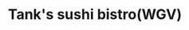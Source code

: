 ---
layout: place
title: Tank's sushi bistro(WGV)
permalink: /florida/st-augustine/tank-s-sushi-bistro-wgv.html
stateAbbr: FL
stateName: Florida
cityName: St. Augustine
seo:
  type: restaurant
  links: null
place_id: ChIJUb77Vmgr5IgR5gPjV7HmZDo
photos:
  - name: >-
      places/ChIJUb77Vmgr5IgR5gPjV7HmZDo/photos/AeeoHcLk-314545RB2f63J0OVkO1BCwcqsP7coRVSBFrfHZG27T5AnjRELGvEZt_1KXIcUl68R33qYmYmdZJEaiN2fIJcEM9V405bnxtJfOz9clVPYEE1g2ML9xJ8XXJ4Q4KDraXtXhPKxTfNQ6vmC2zTV-3RJMVOx3VU1tBC9ozdhhd8JoW6rpVJ1VxAhXK5WKtNpuR1n78OGoVlyIhnuO1ge8v4hCZFHH5q7vGzPM8e9AY-PXoFewE6LTi_6biEQeCS8Y3m6hbUQpLKfsZ-qVRw-RKrEAo2Vhg6-cnJekMrkC2wK0HBDKh6XMKd6SMU6Q8_aya7vqzSIdMlMrXedH0zCyXXRLe5zlWPLx86DOzNJ462jwMD3PoBG3N03L3O95zCjhhJa_uCMvel2gV1hN8IDYzWDVnmkGW4qKdVmz-WOeWxw
    widthPx: 1920
    heightPx: 1080
    authorAttributions:
      - displayName: Martin Romero
        uri: https://maps.google.com/maps/contrib/104498196252173459510
        photoUri: >-
          https://lh3.googleusercontent.com/a-/ALV-UjV0jJV2fxBd4jVQfN_H0MvsAZuHbwCeybwHxc6429PQDfjXCGZBbA=s100-p-k-no-mo
    flagContentUri: >-
      https://www.google.com/local/imagery/report/?cb_client=maps_api_places.places_api&image_key=!1e10!2sCIHM0ogKEICAgICu8_i0Rg&hl=en-US
    googleMapsUri: >-
      https://www.google.com/maps/place//data=!3m4!1e2!3m2!1sCIHM0ogKEICAgICu8_i0Rg!2e10!4m2!3m1!1s0x88e42b6856fbbe51:0x3a64e6b157e303e6
  - name: >-
      places/ChIJUb77Vmgr5IgR5gPjV7HmZDo/photos/AeeoHcJ5T09JYPk7GkMS4j0vTR2rsSZVTZy4j2n2N_EkhfZPoFx56zmFQ7Jo5s85uaIIALGy2WUqfzfPrGFDbkkqa2i71cJna7P0Dd5WNCG0_UB1gmpaigNy6ptLbP4ignnGDHhw1yXHYeT6TPgiWVGoP2dXamdfbX4YIKjhbaQaDW_fvTuoscyhkIyiLz8ypH5ck2aWohWuRePIHPt8wORwuNKLZfiRbWyuEX_G3PAECT5Hv2-6sV1hjEVCPXunJzs73xqeoK3nKYG6R7qmrz2xwO59K-SToHLWrf5U5WqWga4
    widthPx: 1140
    heightPx: 653
    authorAttributions:
      - displayName: Tank's sushi bistro(WGV)
        uri: https://maps.google.com/maps/contrib/105524905117132935179
        photoUri: >-
          https://lh3.googleusercontent.com/a-/ALV-UjUsv7LZWyQ5x_8aooTsEn_1IzkcQwR2guewslQmWTLf5XLSstc=s100-p-k-no-mo
    flagContentUri: >-
      https://www.google.com/local/imagery/report/?cb_client=maps_api_places.places_api&image_key=!1e10!2sAF1QipMyDh4tnOKHZhxaah9-Lf79mqRuzGwym7c1_lI&hl=en-US
    googleMapsUri: >-
      https://www.google.com/maps/place//data=!3m4!1e2!3m2!1sAF1QipMyDh4tnOKHZhxaah9-Lf79mqRuzGwym7c1_lI!2e10!4m2!3m1!1s0x88e42b6856fbbe51:0x3a64e6b157e303e6
  - name: >-
      places/ChIJUb77Vmgr5IgR5gPjV7HmZDo/photos/AeeoHcKI03HOnB82TUT-8-sPTPUxUPPSxsj6nCRi9WsFtdhPhdfGWdsBQv-CUkwj2UACSDsp7msY1aZVJ4-py3EaxSueKg9F1JnthZ2_tQnZ9wv4IXdUultnscLiWGIHXbHwTbDcxLIZclXD_TyKXo3ovE9KIemu7j014gfhBeP_HVqDSsm9osnKHj4FzPfh-89X3dpJL8C2iM-GuXeF-BL_muMDoNbfEb7LF7VK88fczxITT6hY1Bab_vgdPEz8y3wBjGv4plbX5eiF_Vzf9FlZi4RW7Bd2giopWoLOtiJAsFDIFGxicCf1ZjJxqY-oAaHzOEbZ6pmDGwtjy8KIn1LD3741b5_cOkYFcyEHIlZHRvHL_tj1NtweF_dAJmCM-FvjX6619FpMwza57UApjSi58ns9iRwjt3zxip3xd5SA2bDE3A
    widthPx: 1642
    heightPx: 1152
    authorAttributions:
      - displayName: Jenny Morales
        uri: https://maps.google.com/maps/contrib/113760252449091925574
        photoUri: >-
          https://lh3.googleusercontent.com/a-/ALV-UjUA8zhjpxchi6myZ2fWGjZ8-zDIVUHpopltIMkK___911PyzXcLjA=s100-p-k-no-mo
    flagContentUri: >-
      https://www.google.com/local/imagery/report/?cb_client=maps_api_places.places_api&image_key=!1e10!2sCIHM0ogKEICAgICZ7OnSXg&hl=en-US
    googleMapsUri: >-
      https://www.google.com/maps/place//data=!3m4!1e2!3m2!1sCIHM0ogKEICAgICZ7OnSXg!2e10!4m2!3m1!1s0x88e42b6856fbbe51:0x3a64e6b157e303e6
  - name: >-
      places/ChIJUb77Vmgr5IgR5gPjV7HmZDo/photos/AeeoHcJ3jxi-pEAndXovbNgKc_jtivfiQFRYHzf61b9COlbNXQIrbdYF8WlCNHiBwaiveaP1MdIPkJjy3YYbA0WtPGu9B1FvtyhOvMp1w1CqYmJJmOTmMtDyjZDBFXQOtThNkm3GlAXSEiyMv5yQQITvtS8T7xlBM-3dDPzT70RrKTDnma8f2B9H9rz6jhWFg5KWodiAc5Zm_yXsHJjc6IxJwF5iVSHi-0ba_ojLv212UZ8rVbctP6D5nHSlVYTUqzLrXIzJ-lejgpy-TYVmaKTJYW5yNTvFX_0Z71txeAy-zLGs2m6imoonBAtqyIcr1XrGbmKX3-kYC4ntnzG96EItJ0wJcqR0-10KR3m7xPzuMoy5S839Qc5XN0SrlmzOiJdbxsuGvCkJnEHN17KnEZbjaYrbn-eeQ7-Xa-kzbeE6V-k
    widthPx: 4000
    heightPx: 2494
    authorAttributions:
      - displayName: Paul - (Spiritual Tag)
        uri: https://maps.google.com/maps/contrib/100302273285895943799
        photoUri: >-
          https://lh3.googleusercontent.com/a-/ALV-UjXw5qzpwsqbPQbuMDUsEM--zny6CbYhEysPfSP7jPT_ygx6F-yI1A=s100-p-k-no-mo
    flagContentUri: >-
      https://www.google.com/local/imagery/report/?cb_client=maps_api_places.places_api&image_key=!1e10!2sCIHM0ogKEICAgMDImLboBA&hl=en-US
    googleMapsUri: >-
      https://www.google.com/maps/place//data=!3m4!1e2!3m2!1sCIHM0ogKEICAgMDImLboBA!2e10!4m2!3m1!1s0x88e42b6856fbbe51:0x3a64e6b157e303e6
  - name: >-
      places/ChIJUb77Vmgr5IgR5gPjV7HmZDo/photos/AeeoHcLpDZ0p5aVQl9vqz-wbopSzsfUKK7HfcEj7xjIPDTMJUy9w9JfQPsEgOIG5Omn1sE7BlPhLKmr9wr4O_M053fJdPZb1Kz29ncBBCW11if92FluNfoGWuauQVUiimlh0ijzkprZb-RyuszPqp3TrZe7oeQpdmmwwryr1DF6HaZod3bEjVBDF1XTFkXxRkmIY3_VK-2lLj2rjDP5719FDDOe5Uu68kj28MW146MMGF3gDVZH8rJjhjCtwVhRPtejxHgCbL8xwoe3JQglvkXDOd7sDh9j235Bqp8JG9DY5HDU
    widthPx: 1242
    heightPx: 1229
    authorAttributions:
      - displayName: Tank's sushi bistro(WGV)
        uri: https://maps.google.com/maps/contrib/105524905117132935179
        photoUri: >-
          https://lh3.googleusercontent.com/a-/ALV-UjUsv7LZWyQ5x_8aooTsEn_1IzkcQwR2guewslQmWTLf5XLSstc=s100-p-k-no-mo
    flagContentUri: >-
      https://www.google.com/local/imagery/report/?cb_client=maps_api_places.places_api&image_key=!1e10!2sAF1QipPz53Xuogzigd2E-0HeB8Jmn8mwY7N-y2Bz5Vo&hl=en-US
    googleMapsUri: >-
      https://www.google.com/maps/place//data=!3m4!1e2!3m2!1sAF1QipPz53Xuogzigd2E-0HeB8Jmn8mwY7N-y2Bz5Vo!2e10!4m2!3m1!1s0x88e42b6856fbbe51:0x3a64e6b157e303e6
  - name: >-
      places/ChIJUb77Vmgr5IgR5gPjV7HmZDo/photos/AeeoHcI7ee7n4JMWmEj7dXTfQByXOotPNXw_Z6C7sP_XqCu7TF19k_asBhl7oZaIvs2Jz_dWdacyZgHukp9wah27-OD-pLkp8Wh96R43vm6v5xrqEyYCO7tIOrLQ2hAC0fsE2Btw9qYuguBe4lfyx6zUhNA4GOvyLTeqjCKYCgnH6rhDMTQK_UzNoNUJsEuHKQ0f19c9JMCC1MaH323tTXuZYaWXPQ3bRzJBnplmCBRkGaNMm0-lunyVXEXsKClKKPPe9pwRGW-qZVNb8Vi-xU9-ce3Z5D4ypAKLYjgb26Ue4qJekenxx7Sw4_AgkxBiyPyFmG9hgm70eSmlvV-HypEotNs_fOuhHl_yB16fVE_bc2eZsBBf-B_ANMdk_7Pc-GMhIkrsSXo_d92VFMp8BKFhILX32ksDiMBugaISOZ2D13k
    widthPx: 4800
    heightPx: 3600
    authorAttributions:
      - displayName: Mateo Serrano
        uri: https://maps.google.com/maps/contrib/116475454101794494253
        photoUri: >-
          https://lh3.googleusercontent.com/a/ACg8ocJ_02NDLWYu__GgU8RRvzss5l7_KuIbBoEfpkBxg1i1wsBiYA=s100-p-k-no-mo
    flagContentUri: >-
      https://www.google.com/local/imagery/report/?cb_client=maps_api_places.places_api&image_key=!1e10!2sCIHM0ogKEICAgICfoa2VNQ&hl=en-US
    googleMapsUri: >-
      https://www.google.com/maps/place//data=!3m4!1e2!3m2!1sCIHM0ogKEICAgICfoa2VNQ!2e10!4m2!3m1!1s0x88e42b6856fbbe51:0x3a64e6b157e303e6
  - name: >-
      places/ChIJUb77Vmgr5IgR5gPjV7HmZDo/photos/AeeoHcITizdTFOobBHRO4Rc77zkvAKBkZ40xqdfxl1I55rMULJEBQTUFyFkh1sIfs6dfHpYG-96s-kWNSHkmw3sgu1YVIrPfrlS9dnjlJb7MPx1obzSIf5PDAYJ3Zo5AGpnY0ZPT2sfrZ7vT89mFVqL3NXbiBSPi66mF4dV70Uu2FdbVNYR0jmEto6bzkjBNNvHGp1rB0dh1-WgneF8qWtTFfeshXYzpifuh-Vz0KBSHn9iAU_hBjptW3vcCBh2x7jZf6BlvrjiEHuLNSEESWmmCE6G4Hk_RfqyB0ylCE2CzlpF_8HvpCcR7E6k1VVkE80xPAht1PRXCu45RB3J1_LxhT_Q97Gw-on_yz6SAXf8cNgGpSOzE5HHxTlQgG4yFv32Nb_dyxSXm9Z3ENcFy7-e61bxc511wVtRycbisJ26r2tIC4A
    widthPx: 3024
    heightPx: 4032
    authorAttributions:
      - displayName: Hanna Retiunina
        uri: https://maps.google.com/maps/contrib/110450242072353058245
        photoUri: >-
          https://lh3.googleusercontent.com/a-/ALV-UjUz9UzpyH-lJh0uT70d_2SH37mNn-yxAldg1FxuyEwEvDJiDY6Tew=s100-p-k-no-mo
    flagContentUri: >-
      https://www.google.com/local/imagery/report/?cb_client=maps_api_places.places_api&image_key=!1e10!2sCIHM0ogKEICAgICzuJfETA&hl=en-US
    googleMapsUri: >-
      https://www.google.com/maps/place//data=!3m4!1e2!3m2!1sCIHM0ogKEICAgICzuJfETA!2e10!4m2!3m1!1s0x88e42b6856fbbe51:0x3a64e6b157e303e6
  - name: >-
      places/ChIJUb77Vmgr5IgR5gPjV7HmZDo/photos/AeeoHcLjS35bYMsVLTKQybBn19RGRQLX0ebA5_Pl5LJZKOub3BZ3Nn-uH_-C8f4Jb4_VT0Xb0KcP2asp5ibw3ae6Tbfk_ZjWHmlM-B7EQIDUQo-xMev_-jNTF57PD0toCIIQZzztXaNUWnNI5ZPAZzFkjEb5QmJYpOlYEHVj4TgrWY-IUbikbkBozCYm_TI_eyZYlxSEU8o6ec7AWq8jVf4ciYp40V3BHLLAuB1WhvtDXWFmnJtq4h3eNo2I4v0zs1ZzpStJmeHWmI70-FqDNfpJtGfq6d3NOXZ3dslYo-lVEfjJ9wBqcvcIW4QsIqDQkT-O8CKYSpE0ULtttMLkc7U3EOiaIPjfOgK_c1C1hJYN0gm7eyBvnspVxjosUukMABJ52KDm9sJxmIqcFpayVyMdY_xUqYQJeOqz4OVI6hMNvJ0
    widthPx: 4800
    heightPx: 3600
    authorAttributions:
      - displayName: Kenneth Rosson
        uri: https://maps.google.com/maps/contrib/107211990793802233828
        photoUri: >-
          https://lh3.googleusercontent.com/a-/ALV-UjUm7H24co1R8M43XGPXstvcKyMeai1amZWjYMQbrkYg3eQWNQrQ=s100-p-k-no-mo
    flagContentUri: >-
      https://www.google.com/local/imagery/report/?cb_client=maps_api_places.places_api&image_key=!1e10!2sCIHM0ogKEICAgMDIjJWvPA&hl=en-US
    googleMapsUri: >-
      https://www.google.com/maps/place//data=!3m4!1e2!3m2!1sCIHM0ogKEICAgMDIjJWvPA!2e10!4m2!3m1!1s0x88e42b6856fbbe51:0x3a64e6b157e303e6
  - name: >-
      places/ChIJUb77Vmgr5IgR5gPjV7HmZDo/photos/AeeoHcISUdmgG11SJZmO2JSZvs3K4-hQo6ghXf8w0gI_fgCW9C_Wk8k_TeIMaoEGTy560hY6CflpRGCLZbCzKs4-mR50nMG0_6ccVyKM7A61MA10lRl-eVc1EW-rQhFOIxjU-_JoQf4Qc8QQvT8GkbZoV6yUo2q1S8mhUFkWqheA4b7IYSQYi75gGQq6BAyEbrh7igbXi5OsPtsNXYW35AMMsYoxT4csmd7OxwU8msN3J4M0QQCx2ogGkacv8ehlINu2_y26N54rJmp-FASnvIAve84_3YjYIkFzbYn-t7SvMOiBHhcCtVkKB4Wx-SvPAAZDFw8pLYFrOQFnmIW9PHbnCyUtAzvvbmJPwWsLemr4CxGcuA_fixIVw1fd9VkWB9Gdzpii22MdCUzBn-rs3I8FP_Z4-mRMlhOkbQfAzI0qDp3UWRo9
    widthPx: 4032
    heightPx: 3024
    authorAttributions:
      - displayName: Liberty Benitez
        uri: https://maps.google.com/maps/contrib/117416096932165018972
        photoUri: >-
          https://lh3.googleusercontent.com/a-/ALV-UjVkAGzPZn8P77mzhhN4SmpfcK8D30DSh4R2DDO7MMXIWHLPNK9y=s100-p-k-no-mo
    flagContentUri: >-
      https://www.google.com/local/imagery/report/?cb_client=maps_api_places.places_api&image_key=!1e10!2sCIHM0ogKEICAgICfoe7ntAE&hl=en-US
    googleMapsUri: >-
      https://www.google.com/maps/place//data=!3m4!1e2!3m2!1sCIHM0ogKEICAgICfoe7ntAE!2e10!4m2!3m1!1s0x88e42b6856fbbe51:0x3a64e6b157e303e6
  - name: >-
      places/ChIJUb77Vmgr5IgR5gPjV7HmZDo/photos/AeeoHcIYqV6CZ985KC29aG7N0wOFzB66gr9dlst5tVhx3wzhH4YEybkfr9XvI4fUwR6YnS-kVAuB3NyhFgXI3MFDUOkEBz58Iax-obpQzF4TXnZ6J1IyjQK9teaaTTcgCEBaIfsZD_yBmfPpVBeTAkYs_FHU7Me9w2pODGb5o6y2fGRdESjSaqlce0cPsbZhvJ9fsOa_HbanTORCr8wODbAJMpRyty01EZlt3sZMsJYNTEFUc6wLPWCP29FA1qzJ9Pdxvf-zLs13Jh-XhHAHYNiFWM-E4cSJejzxRrZ41vdsh7Wo-jhgopytaGUth6yhlyMjHc5ZfnKzVQk3TraC8CJyCTCrcifevZIP1p-vt28peHL3LHTbkT36cqS18okolwzx781k5zTD9iRUd-88UvMPsXaJIdCTNGCLV8q_DWfAnr352vDe
    widthPx: 1024
    heightPx: 768
    authorAttributions:
      - displayName: Linda Eric
        uri: https://maps.google.com/maps/contrib/106612550858083369897
        photoUri: >-
          https://lh3.googleusercontent.com/a-/ALV-UjVK3L25ZRxcv6PbVn5kTUgCxwhTZZCc8OSXEcRisi4V53Nh1e8=s100-p-k-no-mo
    flagContentUri: >-
      https://www.google.com/local/imagery/report/?cb_client=maps_api_places.places_api&image_key=!1e10!2sCIHM0ogKEICAgICd1cvxqQE&hl=en-US
    googleMapsUri: >-
      https://www.google.com/maps/place//data=!3m4!1e2!3m2!1sCIHM0ogKEICAgICd1cvxqQE!2e10!4m2!3m1!1s0x88e42b6856fbbe51:0x3a64e6b157e303e6
address: 46 Tuscan Way Ste 302 & 303, St. Augustine, FL 32092, USA
street: 46 Tuscan Way Ste 302 & 303
city: St. Augustine
state: FL
zip: '32092'
country: USA
neighborhood: null
latitude: '29.961245'
longitude: '-81.491999'
accessibility_options:
  wheelchairAccessibleParking: true
  wheelchairAccessibleEntrance: true
  wheelchairAccessibleRestroom: true
  wheelchairAccessibleSeating: true
business_status: OPERATIONAL
name: Tank's sushi bistro(WGV)
google_maps_links:
  directionsUri: >-
    https://www.google.com/maps/dir//''/data=!4m7!4m6!1m1!4e2!1m2!1m1!1s0x88e42b6856fbbe51:0x3a64e6b157e303e6!3e0
  placeUri: https://maps.google.com/?cid=4207741601228981222
  writeAReviewUri: >-
    https://www.google.com/maps/place//data=!4m3!3m2!1s0x88e42b6856fbbe51:0x3a64e6b157e303e6!12e1
  reviewsUri: >-
    https://www.google.com/maps/place//data=!4m4!3m3!1s0x88e42b6856fbbe51:0x3a64e6b157e303e6!9m1!1b1
  photosUri: >-
    https://www.google.com/maps/place//data=!4m3!3m2!1s0x88e42b6856fbbe51:0x3a64e6b157e303e6!10e5
primary_type: Japanese Restaurant
opening_hours:
  regular: null
  current: null
secondary_opening_hours:
  regular:
    weekdayDescriptions: null
    type: null
  current:
    weekdayDescriptions: null
    type: null
phone: null
price_level: null
price_range: null
rating: null
rating_count: 0
website: null
description: >-
  About Tank's Sushi Bistro$$$Tank's Sushi Bistro(WGV) in St. Augustine, FL,
  delivers a welcoming vibe for those seeking fresh Japanese flavors in a
  laid-back setting. This spot stands out with its focus on high-quality sushi
  and other inspired dishes, making it a go-to choice for casual diners
  exploring top-rated options nearby. Accessibility features like
  wheelchair-friendly parking, entrances, and seating ensure a comfortable
  experience for everyone. The vibrant atmosphere, as seen in various photos,
  adds to the appeal for groups or solo visits, blending authenticity with
  everyday convenience. Whether you're in the mood for sushi restaurants close
  to St. Augustine or simply craving a relaxed meal, this place captures the
  essence of enjoyable Japanese dining.
generative_summary: >-
  About Tank's Sushi Bistro$$$Tank's Sushi Bistro(WGV) in St. Augustine, FL,
  delivers a welcoming vibe for those seeking fresh Japanese flavors in a
  laid-back setting. This spot stands out with its focus on high-quality sushi
  and other inspired dishes, making it a go-to choice for casual diners
  exploring top-rated options nearby. Accessibility features like
  wheelchair-friendly parking, entrances, and seating ensure a comfortable
  experience for everyone. The vibrant atmosphere, as seen in various photos,
  adds to the appeal for groups or solo visits, blending authenticity with
  everyday convenience. Whether you're in the mood for sushi restaurants close
  to St. Augustine or simply craving a relaxed meal, this place captures the
  essence of enjoyable Japanese dining.
generative_disclosure: Summarized by AI using the Grok-3-Mini model.
reviews: null
review_summary: >-
  What Visitors Are Saying$$$Folks generally rave about the fresh and flavorful
  sushi at this Japanese eatery, often highlighting how it hits the spot for a
  satisfying meal. Many appreciate the welcoming atmosphere and thoughtful
  accessibility, which make it easy for all to enjoy their time there. It's
  commonly noted as a solid pick for casual outings, with diners praising the
  variety of dishes that keep things exciting without overwhelming the palate.
  Overall, people seem to love the relaxed vibe and reliable quality, making it
  a favorite among those searching for great sushi spots in the area. While
  experiences can vary, the feedback leans positive, encouraging others to give
  it a try for a pleasant dining adventure.
review_disclosure: Summarized by AI using the Grok-3-Mini model.
parking_options: null
payment_options: null
allow_dogs: null
curbside_pickup: null
delivery: null
dine_in: null
good_for_children: null
good_for_groups: null
good_for_sports: null
live_music: null
menu_for_children: null
outdoor_seating: null
reservable: null
restroom: null
serves_beer: null
serves_breakfast: null
serves_brunch: null
serves_cocktails: null
serves_coffee: null
serves_dinner: null
serves_dessert: null
serves_lunch: null
serves_vegetarian_food: null
serves_wine: null
takeout: null
update_category: pro
places_description: null

---
